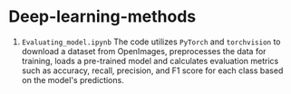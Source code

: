 # Deep-learning-methods

1. `Evaluating_model.ipynb`
The code utilizes `PyTorch` and `torchvision` to download a dataset from OpenImages, preprocesses the data for training, loads a pre-trained model and calculates evaluation metrics such as accuracy, recall, precision, and F1 score for each class based on the model's predictions.






